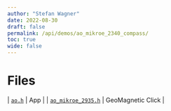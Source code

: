 ```yaml
---
author: "Stefan Wagner"
date: 2022-08-30
draft: false
permalink: /api/demos/ao_mikroe_2340_compass/
toc: true
wide: false
---
```


# Files

| [`ao.h`](ao.h.md) | App |
| [`ao_mikroe_2935.h`](ao_mikroe_2935.h.md) | GeoMagnetic Click |
